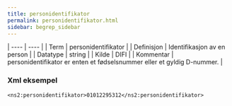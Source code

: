 ```yaml
---
title: personidentifikator 
permalink: personidentifikator.html
sidebar: begrep_sidebar
---
```


| ---- | ---- |
| Term | personidentifikator |
| Definisjon | Identifikasjon av en person |
| Datatype | string |
| Kilde | DIFI |
| Kommentar | personidentifikator er enten et fødselsnummer eller et gyldig D-nummer. | 

### Xml eksempel

```
<ns2:personidentifikator>01012295312</ns2:personidentifikator>
```
